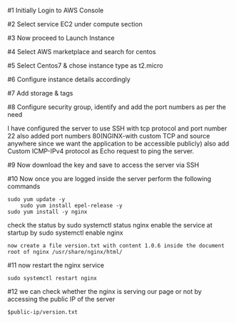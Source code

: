 #1 Initially Login to AWS Console 

#2 Select service EC2 under compute section

#3 Now proceed to Launch Instance

#4 Select AWS marketplace and search for centos

#5 Select Centos7 & chose instance type as t2.micro 

#6 Configure instance details accordingly

#7 Add storage & tags

#8 Configure security group, identify and add the port numbers as per the need
   
   I have configured the server to use SSH with tcp protocol and port number 22
   also added  port numbers 80(NGINX-with custom TCP and source anywhere since we want the application to be accessible publicly)
   also add Custom ICMP-IPv4 protocol as Echo request to ping the server.

#9 Now download the key and save to access the server via SSH 

#10 Now once you are logged inside the server perform the following commands     
       
	sudo yum update -y
        sudo yum install epel-release -y
  	sudo yum install -y nginx
  check the status by sudo systemctl status nginx 
  enable the service at startup by sudo systemctl enable nginx

	now create a file version.txt with content 1.0.6 inside the document root of nginx /usr/share/nginx/html/

#11 now restart the nginx service 
    
	sudo systemctl restart nginx

#12 we can check whether the nginx is serving our page or not by accessing the public IP of the server
   	
	$public-ip/version.txt
